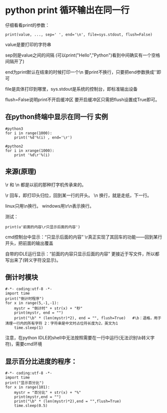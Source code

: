 # python print 循环输出在同一行

仔细看看print的参数：
    
    print(value, ..., sep=' ', end='\n', file=sys.stdout, flush=False)
value是要打印的字符串

sep则是value之间的间隔
(可以print("Hello","Python")看到中间确实有一个空格间隔开了)

end为print默认在结束的时候打印一个\n
要print不换行，只要把end参数换成''即可

file是具体打印到哪里，sys.stdout是系统的控制台，即标准输出设备

flush=False说明print不开启缓冲区
要开启缓冲区只需把flush设置成True即可。


## 在python终端中显示在同一行 实例

    #python3
    for i in range(1000):
        print('%d'%(i) , end='\r')

    #python2
    for i in xrange(1000):
        print '%d\r'%(i) 




## 来源(原理)
\r 和 \n 都是以前的那种打字机传承来的。

\r 回车，即打印头归位，回到某一行的开头。
\n 换行，就是走纸，下一行。

linux只用\n换行。
windows用\r\n表示换行。

测试： 

    print(u'前面的内容\r只显示后面的内容')

cmd控制台中显示：“只显示后面的内容”
\r真正实现了其回车的功能——回到某行开头，把前面的输出覆盖

自带的IDLE运行显示：“前面的内容只显示后面的内容”
更接近于写文件，所以都写出来了(转义字符没显示)。



## 倒计时模块

    #-*- coding:utf-8 -*-
    import time
    print("倒计时程序")
    for x in range(5,-1,-1):
        mystr = "倒计时" + str(x) + "秒"
        print(mystr, end = "")
        print("\b" * (len(mystr)*2), end = "", flush=True)   #\b：退格，用于清理一行内的所有字符 2：字符串是中文时占位符长度为2，英文为1
        time.sleep(1)

注意，在python IDLE的shell中无法按照需要在一行中运行(无法识别\b转义字符)，需要cmd环境

## 显示百分比进度的程序：

    #-*- coding:utf-8 -*-
    import time
    print("显示百分比")
    for x in range(101):
        mystr = "百分比" + str(x) + "%"
        print(mystr,end = "")
        print("\b" * (len(mystr)*2),end = "",flush=True)
        time.sleep(0.5)